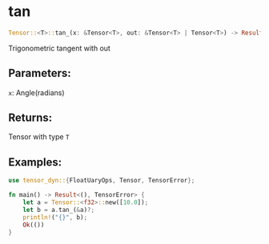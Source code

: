 # tan
```rust
Tensor::<T>::tan_(x: &Tensor<T>, out: &Tensor<T> | Tensor<T>) -> Result<Tensor<T>, TensorError>
```
Trigonometric tangent with out
## Parameters:
`x`: Angle(radians)
## Returns:
Tensor with type `T`
## Examples:
```rust
use tensor_dyn::{FloatUaryOps, Tensor, TensorError};

fn main() -> Result<(), TensorError> {
    let a = Tensor::<f32>::new([10.0]);
    let b = a.tan_(&a)?;
    println!("{}", b);
    Ok(())
}
```